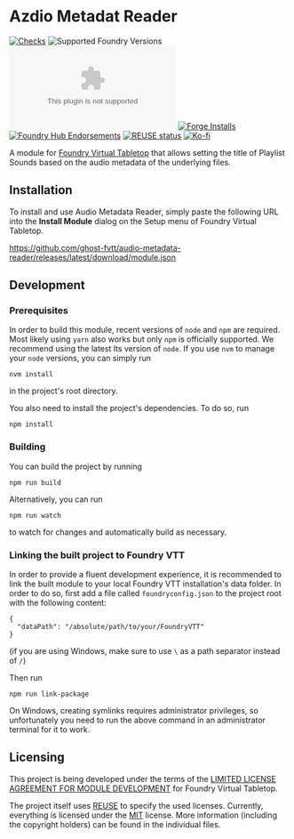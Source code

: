 <!--
SPDX-FileCopyrightText: 2022 Johannes Loher

SPDX-License-Identifier: MIT
-->

# Azdio Metadat Reader

[![Checks](https://github.com/ghost-fvtt/audio-metadata-reader/workflows/Checks/badge.svg)](https://github.com/ghost-fvtt/audio-metadata-reader/actions)
![Supported Foundry Versions](https://img.shields.io/endpoint?url=https://foundryshields.com/version?url=https://github.com/ghost-fvtt/audio-metadata-reader/releases/latest/download/module.json)
![Latest Release Download Count](https://img.shields.io/github/downloads/ghost-fvtt/audio-metadata-reader/latest/module.zip)
[![Forge Installs](https://img.shields.io/badge/dynamic/json?label=Forge%20Installs&query=package.installs&suffix=%25&url=https%3A%2F%2Fforge-vtt.com%2Fapi%2Fbazaar%2Fpackage%2Faudio-metadata-reader&colorB=4aa94a)](https://forge-vtt.com/bazaar#package=audio-metadata-reader)
[![Foundry Hub Endorsements](https://img.shields.io/endpoint?logoColor=white&url=https%3A%2F%2Fwww.foundryvtt-hub.com%2Fwp-json%2Fhubapi%2Fv1%2Fpackage%2Faudio-metadata-reader%2Fshield%2Fendorsements)](https://www.foundryvtt-hub.com/package/audio-metadata-reader/)
[![REUSE status](https://api.reuse.software/badge/github.com/ghost-fvtt/audio-metadata-reader)](https://api.reuse.software/info/github.com/ghost-fvtt/audio-metadata-reader)
[![Ko-fi](https://img.shields.io/badge/Ko--fi-ghostfvtt-00B9FE?logo=kofi)](https://ko-fi.com/ghostfvtt)

A module for [Foundry Virtual Tabletop] that allows setting the title of Playlist Sounds based on the audio metadata of the underlying files.

## Installation

To install and use Audio Metadata Reader, simply paste the following URL into the
**Install Module** dialog on the Setup menu of Foundry Virtual Tabletop.

https://github.com/ghost-fvtt/audio-metadata-reader/releases/latest/download/module.json


## Development

### Prerequisites

In order to build this module, recent versions of `node` and `npm` are
required. Most likely using `yarn` also works but only `npm` is officially
supported. We recommend using the latest lts version of `node`. If you use `nvm`
to manage your `node` versions, you can simply run

```
nvm install
```

in the project's root directory.

You also need to install the project's dependencies. To do so, run

```
npm install
```

### Building

You can build the project by running

```
npm run build
```

Alternatively, you can run

```
npm run watch
```

to watch for changes and automatically build as necessary.

### Linking the built project to Foundry VTT

In order to provide a fluent development experience, it is recommended to link
the built module to your local Foundry VTT installation's data folder. In
order to do so, first add a file called `foundryconfig.json` to the project root
with the following content:

```
{
  "dataPath": "/absolute/path/to/your/FoundryVTT"
}
```

(if you are using Windows, make sure to use `\` as a path separator instead of
`/`)

Then run

```
npm run link-package
```

On Windows, creating symlinks requires administrator privileges, so
unfortunately you need to run the above command in an administrator terminal for
it to work.

## Licensing

This project is being developed under the terms of the
[LIMITED LICENSE AGREEMENT FOR MODULE DEVELOPMENT] for Foundry Virtual Tabletop.

The project itself uses [REUSE] to specify the used licenses. Currently,
everything is licensed under the [MIT] license. More information
(including the copyright holders) can be found in the individual files.

[Foundry Virtual Tabletop]: https://foundryvtt.com/
[LIMITED LICENSE AGREEMENT FOR MODULE DEVELOPMENT]: https://foundryvtt.com/article/license/
[REUSE]: https://reuse.software/
[MIT]: LICENSES/MIT.txt
